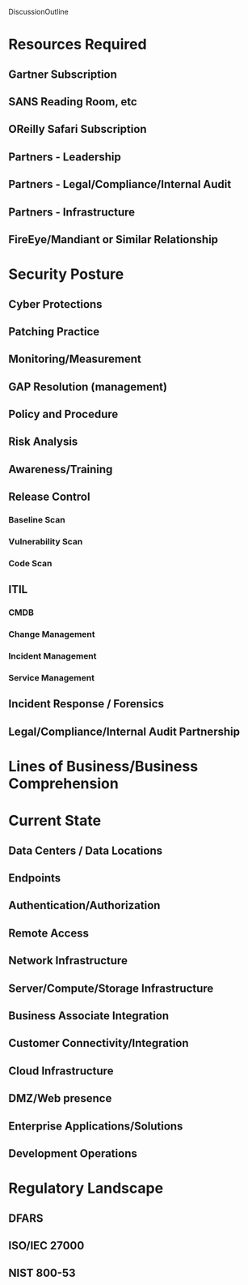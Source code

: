  DiscussionOutline

# Resources Required

## Gartner Subscription

## SANS Reading Room, etc

## OReilly Safari Subscription

## Partners - Leadership

## Partners - Legal/Compliance/Internal Audit

## Partners - Infrastructure

## FireEye/Mandiant or Similar Relationship

# Security Posture

## Cyber Protections

## Patching Practice

## Monitoring/Measurement

## GAP Resolution (management)

## Policy and Procedure

## Risk Analysis

## Awareness/Training

## Release Control

### Baseline Scan

### Vulnerability Scan

### Code Scan

## ITIL

### CMDB

### Change Management

### Incident Management

### Service Management

## Incident Response / Forensics

## Legal/Compliance/Internal Audit Partnership

# Lines of Business/Business Comprehension

# Current State

## Data Centers / Data Locations

## Endpoints

## Authentication/Authorization

## Remote Access

## Network Infrastructure

## Server/Compute/Storage Infrastructure

## Business Associate Integration

## Customer Connectivity/Integration

## Cloud Infrastructure

## DMZ/Web presence

## Enterprise Applications/Solutions

## Development Operations

# Regulatory Landscape

## DFARS

## ISO/IEC 27000

## NIST 800-53
